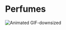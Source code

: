 # Perfumes
![Animated GIF-downsized](https://user-images.githubusercontent.com/73661499/99750204-b7c18d00-2abe-11eb-94b2-086fa19993dc.gif)
